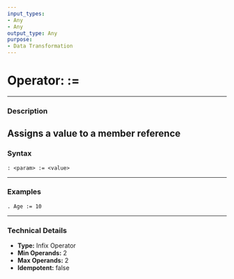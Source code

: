 ```yaml
---
input_types:
- Any
- Any
output_type: Any
purpose:
- Data Transformation
---
```

# Operator: :=
---
### **Description**
Assigns a value to a member reference
---
### **Syntax**
```
: <param> := <value>
```
---
### **Examples**
```
. Age := 10
```
---
### **Technical Details**
- **Type:** Infix Operator
- **Min Operands:** 2
- **Max Operands:** 2
- **Idempotent:** false